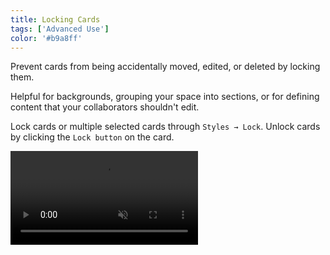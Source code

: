 ```yaml
---
title: Locking Cards
tags: ['Advanced Use']
color: '#b9a8ff'
---
```


Prevent cards from being accidentally moved, edited, or deleted by locking them.

Helpful for backgrounds, grouping your space into sections, or for defining content that your collaborators shouldn't edit.

Lock cards or multiple selected cards through `Styles → Lock`. Unlock cards by clicking the `Lock button` on the card.

<video class="" autoplay loop muted playsinline>
  <source src="https://updates.kinopio.club/lock-cards.mp4">
</video>
